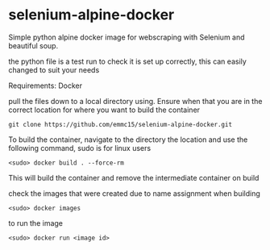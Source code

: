 # selenium-alpine-docker
Simple python alpine docker image for webscraping with Selenium and beautiful soup.

the python file is a test run to check it is set up correctly, this can easily changed to suit your needs 


Requirements:
Docker

pull the files down to a local directory using. Ensure when that you are in the correct location for where you want to build the container

```
git clone https://github.com/emmc15/selenium-alpine-docker.git
```

To build the container, navigate to the directory the location and use the following command, sudo is for linux users 
```
<sudo> docker build . --force-rm
```
This will build the container and remove the intermediate container on build

check the images that were created due to name assignment when building
```
<sudo> docker images
```

to run the image
```
<sudo> docker run <image id>
```


